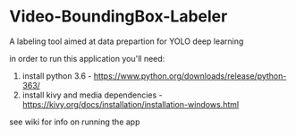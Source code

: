 # Video-BoundingBox-Labeler
A labeling tool aimed at data prepartion for YOLO deep learning

in order to run this application you'll need:
1. install python 3.6 - https://www.python.org/downloads/release/python-363/
2. install kivy and media dependencies - https://kivy.org/docs/installation/installation-windows.html

see wiki for info on running the app
